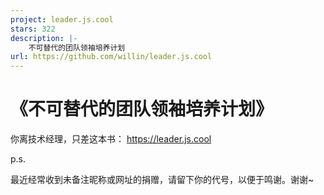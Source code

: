 ```yaml
---
project: leader.js.cool
stars: 322
description: |-
    不可替代的团队领袖培养计划
url: https://github.com/willin/leader.js.cool
---
```


# 《不可替代的团队领袖培养计划》

你离技术经理，只差这本书： <https://leader.js.cool>

p.s.

最近经常收到未备注昵称或网址的捐赠，请留下你的代号，以便于鸣谢。谢谢~

